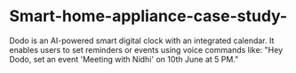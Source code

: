 # Smart-home-appliance-case-study-
Dodo is an AI-powered smart digital clock with an integrated calendar. It enables users to set reminders or events using voice commands like: "Hey Dodo, set an event 'Meeting with Nidhi' on 10th June at 5 PM."

